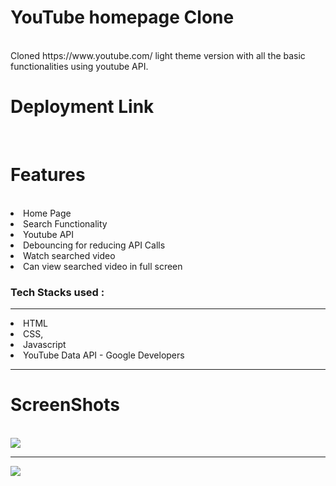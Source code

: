 <h1>YouTube homepage Clone</h1>
<br>
Cloned https://www.youtube.com/ light theme version with all the basic functionalities using youtube API.
<br>

<h1>Deployment Link</h1>
<br>


<h1>Features</h1>
<br>

<li>Home Page</li>
<li>Search Functionality</li>
<li>Youtube API</li>
<li>Debouncing for reducing API Calls</li>
<li>Watch searched video</li>
<li>Can view searched video in full screen</li>

<h3>Tech Stacks used :</h3>
<hr>

<li>HTML</li>
<li>CSS,</li>
<li>Javascript</li>
<li>YouTube Data API - Google Developers</li>

<hr>

<h1>ScreenShots</h1>
<br>

<img src="https://user-images.githubusercontent.com/101566134/185574747-75863137-a98a-4eb7-a028-837ae6a7e25c.png"/>
<hr>
<img src="https://user-images.githubusercontent.com/101566134/185575145-a099c1da-c546-45b0-981a-2a09fe310357.png"/>



